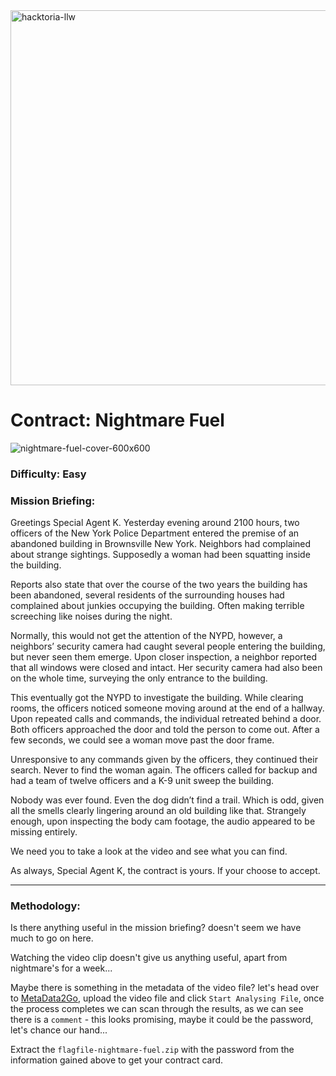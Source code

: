 <img width="600" alt="hacktoria-llw" src="https://user-images.githubusercontent.com/117080369/203552008-2d0e0a07-1815-485b-8f3f-ae7ed7258af8.png">

# Contract: Nightmare Fuel
![nightmare-fuel-cover-600x600](https://user-images.githubusercontent.com/117080369/203791844-fa61a564-8d86-4357-97d2-cd721a4c7503.png)

### Difficulty: Easy

### Mission Briefing:
Greetings Special Agent K. Yesterday evening around 2100 hours, two officers of the New York Police Department entered the premise of an abandoned building in Brownsville New York. Neighbors had complained about strange sightings. Supposedly a woman had been squatting inside the building.

Reports also state that over the course of the two years the building has been abandoned, several residents of the surrounding houses had complained about junkies occupying the building. Often making terrible screeching like noises during the night.

Normally, this would not get the attention of the NYPD, however, a neighbors’ security camera had caught several people entering the building, but never seen them emerge. Upon closer inspection, a neighbor reported that all windows were closed and intact. Her security camera had also been on the whole time, surveying the only entrance to the building.

This eventually got the NYPD to investigate the building. While clearing rooms, the officers noticed someone moving around at the end of a hallway. Upon repeated calls and commands, the individual retreated behind a door. Both officers approached the door and told the person to come out. After a few seconds, we could see a woman move past the door frame.

Unresponsive to any commands given by the officers, they continued their search. Never to find the woman again. The officers called for backup and had a team of twelve officers and a K-9 unit sweep the building.

Nobody was ever found. Even the dog didn’t find a trail. Which is odd, given all the smells clearly lingering around an old building like that. Strangely enough, upon inspecting the body cam footage, the audio appeared to be missing entirely.

We need you to take a look at the video and see what you can find.

As always, Special Agent K, the contract is yours. If your choose to accept.

---

### Methodology:
Is there anything useful in the mission briefing? doesn't seem we have much to go on here.

Watching the video clip doesn't give us anything useful, apart from nightmare's for a week...

Maybe there is something in the metadata of the video file? let's head over to <a href="https://www.metadata2go.com">MetaData2Go</a>, upload the video file and click `Start Analysing File`, once the process completes we can scan through the results, as we can see there is a `comment` - this looks promising, maybe it could be the password, let's chance our hand...

Extract the `flagfile-nightmare-fuel.zip` with the password from the information gained above to get your contract card.
